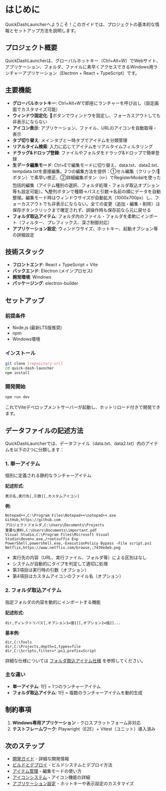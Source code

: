# はじめに

QuickDashLauncherへようこそ！このガイドでは、プロジェクトの基本的な情報とセットアップ方法を説明します。

## プロジェクト概要

QuickDashLauncherは、グローバルホットキー（Ctrl+Alt+W）でWebサイト、アプリケーション、フォルダ、ファイルに素早くアクセスできるWindows用ランチャーアプリケーション（Electron + React + TypeScript）です。

## 主要機能

- **グローバルホットキー**: Ctrl+Alt+Wで即座にランチャーを呼び出し（設定画面でカスタマイズ可能）
- **ウィンドウ固定化**: 📌ボタンでウィンドウを固定し、フォーカスアウトしても非表示にならない
- **アイコン表示**: アプリケーション、ファイル、URLのアイコンを自動取得・表示
- **タブ切り替え**: メインタブと一時タブでアイテムを分類管理
- **リアルタイム検索**: 入力に応じてアイテムをリアルタイムフィルタリング
- **ドラッグ&ドロップ登録**: ファイルやフォルダをドラッグ&ドロップで簡単登録
- **生データ編集モード**: Ctrl+Eで編集モードに切り替え、data.txt、data2.txt、tempdata.txtを直接編集。2つの編集方法を提供：①セル編集（クリック/📝ボタン）で素早い修正、②詳細編集ボタン（✏️）でRegisterModalを使った包括的編集（アイテム種別の選択、フォルダ処理・フォルダ取込オプション等も設定可能）。🔤整列ボタンで種類→パスと引数→名前の順にデータを自動整理。編集モード時はウィンドウサイズが自動拡大（1000x700px）し、フォーカスアウトでも非表示にならない。全ての変更（追加・編集・削除）は保存ボタンクリックまで確定されず、誤操作時も保存前なら元に戻せる
- **フォルダ取込アイテム**: フォルダ内のファイル・フォルダを柔軟にインポート（フィルター、プレフィックス、深さ制御対応）
- **アプリケーション設定**: ウィンドウサイズ、ホットキー、起動オプション等の詳細設定

## 技術スタック

- **フロントエンド**: React + TypeScript + Vite
- **バックエンド**: Electron (メインプロセス)
- **開発環境**: Windows
- **パッケージング**: electron-builder

## セットアップ

### 前提条件

- Node.js (最新LTS版推奨)
- npm
- Windows環境

### インストール

```bash
git clone [repository-url]
cd quick-dash-launcher
npm install
```

### 開発開始

```bash
npm run dev
```

これでViteデベロップメントサーバーが起動し、ホットリロード付きで開発できます。

## データファイルの記述方法

QuickDashLauncherでは、データファイル（data.txt、data2.txt）内のアイテムを以下の2つに分類します：

### **1. 単一アイテム**
個別に定義される静的なランチャーアイテム

**記述形式:**
```
表示名,実行先[,引数][,カスタムアイコン]
```

**例:**
```
Notepad++,C:\Program Files\Notepad++\notepad++.exe
GitHub,https://github.com
プロジェクトフォルダ,C:\Users\Documents\Projects
重要な資料,C:\Users\Documents\important.pdf
Visual Studio,C:\Program Files\Microsoft Visual Studio\devenv.exe,/rootsuffix Exp
PowerShell,powershell.exe,-ExecutionPolicy Bypass -File script.ps1
Netflix,https://www.netflix.com/browse,,7439edeb.png
```

- 実行先の内容（URL、実行ファイル、フォルダ等）による区別はなし
- システムが自動的にタイプを判定して適切に処理
- 第3項目は実行時の引数（オプション）
- 第4項目はカスタムアイコンのファイル名（オプション）

### **2. フォルダ取込アイテム**
指定フォルダの内容を動的にインポートする機能

**記述形式:**
```
dir,ディレクトリパス[,オプション1=値1][,オプション2=値2]...
```

**基本例:**
```
dir,C:\Tools
dir,C:\Projects,depth=1,types=file
dir,C:\Scripts,filter=*.ps1,prefix=Script
```

詳細な仕様については [フォルダ取込アイテム仕様](../features/folder-import-item.md) を参照してください。

### **主な違い**
- **単一アイテム**: 1行 = 1つのランチャーアイテム
- **フォルダ取込アイテム**: 1行 = 複数のランチャーアイテムを動的生成

## 制約事項

1. **Windows専用アプリケーション** - クロスプラットフォーム非対応
2. **テストフレームワーク**: Playwright（E2E）+ Vitest（ユニット）導入済み

## 次のステップ

- [開発ガイド](development.md) - 詳細な開発情報
- [ビルドとデプロイ](build-and-deploy.md) - ビルドシステムとデプロイ方法
- [アイテム管理](../features/item-management.md) - 編集モードの使い方
- [アイコンシステム](../features/icon-system.md) - アイコン機能の詳細
- [アプリケーション設定](../features/app-settings.md) - ホットキーや表示設定のカスタマイズ
